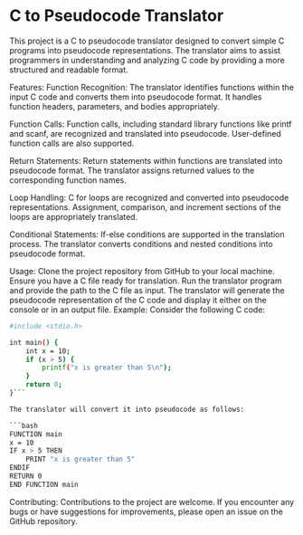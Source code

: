 # C to Pseudocode Translator
This project is a C to pseudocode translator designed to convert simple C programs into pseudocode representations. The translator aims to assist programmers in understanding and analyzing C code by providing a more structured and readable format.

Features:
Function Recognition: The translator identifies functions within the input C code and converts them into pseudocode format. It handles function headers, parameters, and bodies appropriately.

Function Calls: Function calls, including standard library functions like printf and scanf, are recognized and translated into pseudocode. User-defined function calls are also supported.

Return Statements: Return statements within functions are translated into pseudocode format. The translator assigns returned values to the corresponding function names.

Loop Handling: C for loops are recognized and converted into pseudocode representations. Assignment, comparison, and increment sections of the loops are appropriately translated.

Conditional Statements: If-else conditions are supported in the translation process. The translator converts conditions and nested conditions into pseudocode format.

Usage:
Clone the project repository from GitHub to your local machine.
Ensure you have a C file ready for translation.
Run the translator program and provide the path to the C file as input.
The translator will generate the pseudocode representation of the C code and display it either on the console or in an output file.
Example:
Consider the following C code:

```bash
#include <stdio.h>

int main() {
    int x = 10;
    if (x > 5) {
        printf("x is greater than 5\n");
    }
    return 0;
}```

The translator will convert it into pseudocode as follows:

```bash
FUNCTION main
x = 10
IF x > 5 THEN
    PRINT "x is greater than 5"
ENDIF
RETURN 0
END FUNCTION main
```
Contributing:
Contributions to the project are welcome. If you encounter any bugs or have suggestions for improvements, please open an issue on the GitHub repository.
